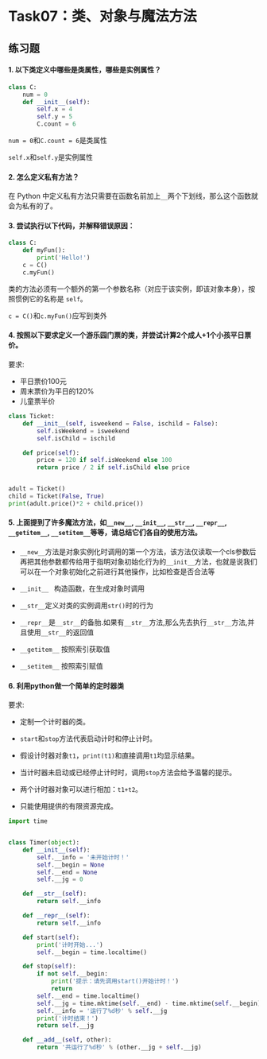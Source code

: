 # Task07：类、对象与魔法方法

## 练习题

#### 1. 以下类定义中哪些是类属性，哪些是实例属性？

```python
class C:
    num = 0
    def __init__(self):
        self.x = 4
        self.y = 5
        C.count = 6
```

`num = 0`和`C.count = 6`是类属性

`self.x`和`self.y`是实例属性

#### 2. 怎么定义私有方法？

在 Python 中定义私有方法只需要在函数名前加上`__`两个下划线，那么这个函数就会为私有的了。

#### 3. 尝试执行以下代码，并解释错误原因：

```python
class C:
    def myFun():
        print('Hello!')
    c = C()
    c.myFun()
```

类的方法必须有一个额外的第一个参数名称（对应于该实例，即该对象本身），按照惯例它的名称是 `self`。

`c = C()`和`c.myFun()`应写到类外

#### 4. 按照以下要求定义一个游乐园门票的类，并尝试计算2个成人+1个小孩平日票价。

要求:

- 平日票价100元
- 周末票价为平日的120%
- 儿童票半价

```python
class Ticket:
    def __init__(self, isweekend = False, ischild = False):
        self.isWeekend = isweekend
        self.isChild = ischild

    def price(self):
        price = 120 if self.isWeekend else 100
        return price / 2 if self.isChild else price


adult = Ticket()
child = Ticket(False, True)
print(adult.price()*2 + child.price())
```

#### 5. 上面提到了许多魔法方法，如`__new__`, `__init__`, `__str__`, `__repr__`, `__getitem__`, `__setitem__`等等，请总结它们各自的使用方法。

- `__new__`方法是对象实例化时调用的第一个方法，该方法仅读取一个cls参数后再把其他参数都传给用于指明对象初始化行为的`__init__`方法，也就是说我们可以在一个对象初始化之前进行其他操作，比如检查是否合法等

- `__init__ ` 构造函数，在生成对象时调用
- `__str__`定义对类的实例调用`str()`时的行为
- `__repr__`是`__str__`的备胎.如果有`__str__`方法,那么先去执行`__str__`方法,并且使用`__str__`的返回值
- `__getitem__` 按照索引获取值
- `__setitem__`  按照索引赋值

#### 6. 利用python做一个简单的定时器类

要求:

- 定制一个计时器的类。

- `start`和`stop`方法代表启动计时和停止计时。

- 假设计时器对象`t1`，`print(t1)`和直接调用`t1`均显示结果。

- 当计时器未启动或已经停止计时时，调用`stop`方法会给予温馨的提示。

- 两个计时器对象可以进行相加：`t1+t2`。

- 只能使用提供的有限资源完成。

```python
import time


class Timer(object):
    def __init__(self):
        self.__info = '未开始计时！'
        self.__begin = None
        self.__end = None
        self.__jg = 0

    def __str__(self):
        return self.__info

    def __repr__(self):
        return self.__info

    def start(self):
        print('计时开始...')
        self.__begin = time.localtime()

    def stop(self):
        if not self.__begin:
            print('提示：请先调用start()开始计时！')
            return
        self.__end = time.localtime()
        self.__jg = time.mktime(self.__end) - time.mktime(self.__begin)
        self.__info = '运行了%d秒' % self.__jg
        print('计时结束！')
        return self.__jg

    def __add__(self, other):  
        return '共运行了%d秒' % (other.__jg + self.__jg)
```


